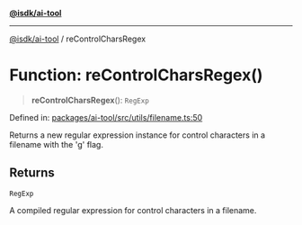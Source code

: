 [**@isdk/ai-tool**](../README.md)

***

[@isdk/ai-tool](../globals.md) / reControlCharsRegex

# Function: reControlCharsRegex()

> **reControlCharsRegex**(): `RegExp`

Defined in: [packages/ai-tool/src/utils/filename.ts:50](https://github.com/isdk/ai-tool.js/blob/79d5773fa454dc7789b1291b1ebd73e4c1b93154/src/utils/filename.ts#L50)

Returns a new regular expression instance for control characters in a filename with the 'g' flag.

## Returns

`RegExp`

A compiled regular expression for control characters in a filename.

